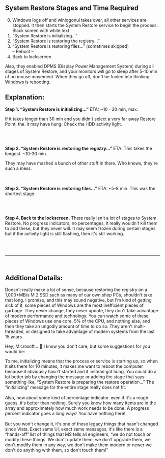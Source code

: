 ## System Restore Stages and Time Required 

0. Windows logs off and winlogonui takes over, all other services are stopped. It then starts the System Restore service to begin the process. Black screen with white text
1. “System Restore is initializing...” 
2. “System Restore is restoring the registry...” 
3. “System Restore is restoring files...” (sometimes skipped) <br/>
– Reboot –<br/>
4. Back to lockscreen.<br/>

Also, they enabled DPMS (Display Power Management System) during all stages of System Restore, and your monitors will go to sleep after 5-10 min of no mouse movement. When they go off, don't be fooled into thinking Windows is rebooting. 

<p></p>

## Explanation:
**Step 1. “System Restore is initializing...”**
ETA: ~10 - 20 min, max. 

If it takes longer than 30 min and you didn't select a very far away Restore Point, the. it may have hung. Check the HDD activity light. <br/>

<br/>
<br/>

**Step 2. “System Restore is restoring the registry...”**
ETA: This takes the longest. ~10-30 min.
<p></p>
They may have mashed a bunch of other stuff in there. Who knows, they're such a mess. <br/>

<br/>
<br/>

**Step 3. “System Restore is restoring files...”**
ETA: ~5-8 min. This was the shortest stage. <br/>

<br/>
<br/>

**Step 4. Back to the lockscreen.**
There really isn't a lot of stages to System Restore. No progress indicators, no percentages, it really wouldn't kill them to add these, but they never will. It may seem frozen during certain stages but if the activity light is still flashing, then it's still working.


<br/>
<br/>

------

<br/>

## **Additional Details:**

Doesn't really make a lot of sense, because restoring the registry on a 1,000+MB/s M.2 SSD such as many of our own shop PCs, shouldn't take that long. I promise, and this may sound negative, but I'm kind of getting sick of it, some pieces of Windows are the most inefficient pieces of garbage. They never change, they never update, they don't take advantage of modern performance and technology. You can watch some of these pieces of Windows use one core, 5% of the CPU, and nothing else, and then they take an ungodly amount of time to do so. They aren't multi-threaded, or designed to take advantage of modern systems from the last 15 years. 


<p></p>
<p></p>

Hey, Microsoft... 👋 
I know you don't care, but some suggestions for you would be: 
<p></p>
To me, initializing means that the process or service is starting up, so when it sits there for 10 minutes, it makes me want to reboot the computer because it obviously hasn't started and it instead got hung. You could do a lot better job by changing the message or adding the stage that says something like, “System Restore is preparing the restore operation...” The “initializing” message for the entire stage really does not fit. <br/>
<br/>
Also, how about some kind of percentage indicator. even if it's a rough guess, it's better than nothing. Surely you know how many items are in the array and approximately how much work needs to be done. A progress percent indicator goes a long ways! You have nothing here!<br/>
<br/>
But you won't change it, it's one of those legacy things that hasn't changed since Viata. Exact same UI, exact same messages, it's like there is a “hands-off” list of things that MS tells all engineers, “we do not touch or modify these things. We don't update them, we don't upgrade them, we don't modify them in any way, we don't make them modern or newer we don't do anything with them, so don't touch them!”
